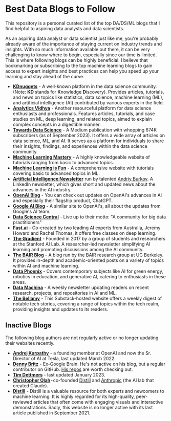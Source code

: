 # Best Data Blogs to Follow 

This repository is  a personal curated list of the top DA/DS/ML blogs that I find helpful to aspiring data analysts and data scientists. 

As an aspiring data analyst or data scientist just like me, you're probably already aware of the importance of staying current on industry trends and insights. With so much information available out there, it can be very challenging to know where to begin, especially since our time is limited. This is where following blogs can be highly beneficial. I believe that bookmarking or subscribing to the top machine learning blogs to gain access to expert insights and best practices can help you speed up your learning and stay ahead of the curve.

- **[KDnuggets](https://www.kdnuggets.com/)** - A well-known platform in the data science community. (Note: **KD** stands for **K**nowledge **D**iscovery). Provides articles, tutorials, and news on topics like statistics, data science, machine learning (ML), and artificial intelligence (AI) contributed by various experts in the field.
- **[Analytics Vidhya](https://www.analyticsvidhya.com/blog/?utm_source=feed)** - Another resourceful platform for data science enthusiasts and professionals. Features articles, tutorials, and case studies on ML, deep learning, and related topics, aimed to explain complex concepts in a digestible manner.
- **[Towards Data Science](https://towardsdatascience.com/)** - A Medium publication with whopping 674K subscribers (as of September 2023). It offers a wide array of articles on data science, ML, and AI. It serves as a platform for individuals to share their insights, findings, and experiences within the data science community. 
- **[Machine Learning Mastery](https://machinelearningmastery.com/blog)** - A highly knowledgeable website of tutorials ranging from basic to advanced topics.
- **[Machine Learning is Fun](https://www.machinelearningisfun.com/)** - A comprehensive website with tutorials covering basic to advanced topics in ML.
- **[Artificial Intelligence Newsletter](https://www.linkedin.com/newsletters/6598352935271358464/)** run by talented [Andriy Burkov](https://www.linkedin.com/in/andriyburkov/). A LinkedIn newsletter, which gives short and updated news about the advances in the AI industry.
- **[OpenAI Blog](https://openai.com/blog/)** - You can check out updates on OpenAI's advances in AI and especially their flagship product, ChatGPT.
- **[Google AI Blog](https://ai.googleblog.com/)** - A similar site to OpenAI's, all about the updates from Google's AI team. 
- **[Data Science Central](https://www.datasciencecentral.com/)** - Live up to their motto: "A community for big data practitioners"
- **[Fast.ai](https://www.fast.ai/)** - Co-created by two leading AI experts from Australia, Jeremy Howard and Rachel Thomas, it offers free classes on deep learning.
- **[The Gradient](https://thegradient.pub/)** - Founded in 2017 by a group of students and researchers at the Stanford AI Lab. A researcher-led newsletter simplifying AI learning and promoting discussions among the AI community.
- **[The BAIR Blog](https://bair.berkeley.edu/blog/)** - A blog run by the BAIR research group at UC Berkeley. It provides in-depth and academic-oriented posts on a variety of topics within AI and machine learning.
- **[Data Phoenix](https://dataphoenix.info/articles/)** - Covers contemporary subjects like AI for green energy, robotics in education, and generative AI, catering to enthusiasts in these areas.
- **[Data Machina](http://datamachina.com/)** - A weekly newsletter updating readers on recent research, projects, and repositories in AI and ML.
- **[The Bellamy](https://analyticsindiamagazine.substack.com/)** - This Substack-hosted website offers a weekly digest of notable tech stories, covering a range of topics within the tech realm, providing insights and updates to its readers.

## Inactive Blogs
The following blog authors are not regularly active or no longer updating their websites recently.
- **[Andrej Karpathy](http://karpathy.github.io/)** - a founding member at OpenAI and now the Sr. Director of AI at Tesla, last updated March 2022.
- **[Denny Britz](https://dennybritz.com/)** - Ex-Google Brain. He's not active on his blog, but a regular contributor on GitHub. [His repos](https://github.com/dennybritz) are worth checking out.
- **[Tim Dettmers](https://timdettmers.com/)** - last updated January 2023.
- **[Christopher Olah](http://colah.github.io/)** - co-founded [Distill](https://distill.pub/) and [Anthropic](https://www.anthropic.com/) (the AI lab that created Claude).
- **[Distill](https://distill.pub/)** - Distill is a valuable resource for both experts and newcomers to machine learning. It is highly regarded for its high-quality, peer-reviewed articles that often come with engaging visuals and interactive demonstrations. Sadly, this website is no longer active with its last article published in September 2021.
